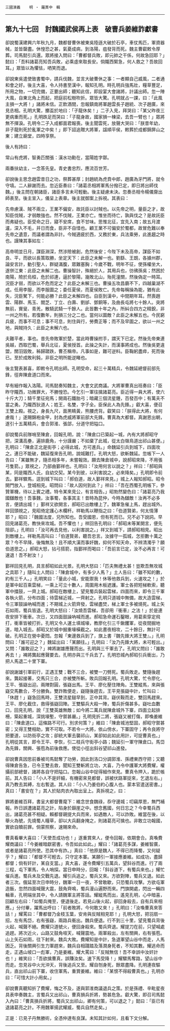

`三國演義`　　`明 ‧ 羅貫中　輯`

* * *

## 第九十七回　討魏國武侯再上表　破曹兵姜維詐獻書

卻說蜀漢建興六年秋九月，魏都督曹休被東吳陸遜大破於石亭，車仗馬匹，軍資器械，並皆罄盡。休惶恐之甚，氣憂成病，到洛陽，疽發背而死。魏主曹叡敕令厚葬。司馬懿引兵還。眾將接入問曰：「曹都督兵敗，即元帥之干係，何故急回耶？」懿曰：「吾料諸葛亮知吾兵敗，必乘虛來取長安。倘隴西緊急，何人救之？吾故回耳。」眾皆以為懼怯，哂笑而退。

卻說東吳遣使致書蜀中，請兵伐魏，並言大破曹休之事：一者顯自己威風，二者通和會之好。後主大喜，令人持書至漢中，報知孔明。時孔明兵強馬壯，糧草豐足，所用之物，一切完備，正要出師；聽知此信，即設宴大會諸將，計議出師。忽一陣大風，自東北角上而起，把庭前松樹吹折。眾皆大驚。孔明就占一課，曰：「此風主損一大將！」諸將未信。正飲酒間，忽報鎮南將軍趙雲長子趙統、次子趙廣，來見丞相。孔明大驚，擲盃於地曰：「子龍休矣！」二子入見，拜哭曰：「某父昨夜三更病重而死。」孔明跌足而哭曰：「子龍身故，國家損一棟梁，去吾一臂也！」眾將無不揮淚。孔明令二子入成都面君報喪。後主聞雲死，放聲大哭曰：「朕昔年幼，非子龍則死於亂軍之中矣！」即下詔追贈大將軍，諡順平侯，敕葬於成都錦屏山之東；建立廟堂，四時享祭。

後人有詩曰：

常山有虎將，智勇匹關張：漢水功勳在，當陽姓字鄣。

兩番扶幼主，一念答先皇。青史書忠烈，應流百世芳。

卻說後主思念趙雲昔日之功，祭葬甚厚；封趙統為虎賁中郎，趙廣為牙門將，就令守墳。二人辭謝而去。忽近臣奏曰：「諸葛丞相將軍馬分撥已定，即日將出師伐魏。」後主問在朝諸臣，諸臣多言未可輕動。後主疑慮未決。忽奏丞相令楊儀齎出師表至。後主宣入，儀呈上表章。後主就御案上拆視。其表曰：

先帝慮漢、賊不兩立，王業不偏安，故託臣以討賊也。以先帝之明，量臣之才，故知臣伐賊，才弱敵強也。然不伐賊，王業亦亡。惟坐而待亡，孰與伐之？是故託臣而弗疑也。臣受命之日，寢不安席，食不甘味。思惟北征，宜先入南；故五月渡瀘，深入不毛，并日而食，臣非不自惜也。顧王業不可偏安於蜀都，故冒危難以奉先帝之遺意，而議者謂為非計。今賊適疲於西，又務於東，兵法乘勞，此進趨之時也。謹陳其事如左：

高帝明並日月，謀臣淵深，然涉險被創，危然後安；今陛下未及高帝，謀臣不如良、平，而欲以長策取勝，坐定天下：此臣之未解一也。劉繇、王朗，各據州郡，論安言計，動引聖人，群疑滿腹，眾難塞胸；今歲不戰，明年不征，使孫權坐大，遂併江東：此臣之未解二也。曹操智計，殊絕於人，其用兵也，彷彿孫吳；然困於南陽，險於烏桓，危於祁連，逼於黎陽，幾敗北山，殆死潼關，然後偽定一時耳。況臣才弱，而欲以不危而定之？此臣之未解三也。曹操五攻昌霸不下，四越巢湖不成。任用李服，而李服圖之；委任夏侯，而夏侯敗亡。先帝每稱操為能，猶有此失，況臣駑下，何能必勝？此臣之未解四也。自臣到漢中，中間期年耳。然喪趙雲、陽群、馬玉、閻芝、丁立、白壽、劉邰、鄧銅等，及曲長屯將七十餘人。突將無前，賨叟、青羌，散騎武騎一千餘人。此皆數十年之內，所糾合四方之精銳，非一州之所有。若復數年，則損三分之二也。當何以圖敵？此臣之未解五也。今民窮兵疲，而事不可息；事不可息，則住與行，勞費正等；而不及早圖之，欲以一州之地，與賊持久：此臣之未解六也。

夫難平者，事也。昔先帝敗軍於楚，當此時曹操拊手，謂天下已定。然後先帝東連吳越，西取巴蜀，舉兵北征，夏侯授首。此操之失計，而漢事將成也。然後吳更違盟，關羽毀敗，秭歸蹉跌，曹丕稱帝。凡事如是，難可逆料。臣鞠躬盡瘁，死而後已。至於成敗利鈍，非臣之明所能逆睹也。

後主覽表甚喜，即敕令孔明出師。孔明受命，起三十萬精兵，令魏延總督前部先鋒，徑奔陳倉道口而來。

早有細作報入洛陽。司馬懿奏知魏主，大會文武商議。大將軍曹真出班奏曰：「臣昨守隴西，功微罪大，不勝惶恐。今乞引一軍往擒諸葛亮。臣近得一員大將，使六十斤大刀；騎千里征宛馬；開兩石鐵胎弓；暗藏三個流星錘，百發百中；有萬夫不當之勇。乃隴西狄道人；姓王，名雙，字子全。臣保此人為先鋒。」叡大喜，便召王雙上殿。視之，身長九尺，面黑睛黃，熊腰虎背。叡笑曰：「朕得此大將，有何慮哉！」遂賜錦袍金甲，封為虎威將軍前部大先鋒。曹真為大都督。真謝恩出朝，遂引十五萬精兵，會合郭淮、張郃，分道守把隘口。

卻說蜀兵前隊哨至陳倉，回報孔明，說：「陳倉口已築起一城，內有大將郝昭守把，深溝高壘，遍排鹿角，十分謹嚴；不如棄了此城，從太白嶺鳥道出祁山甚便。」孔明曰：「陳倉正北是街亭；必得此城，方可進兵。」命魏延引兵到城下，四面攻之。連日不能破，魏延復來告孔明，說城難打。孔明大怒，欲斬魏延。忽帳下一人告曰：「某雖無才，隨丞相多年，未嘗報效。願去陳倉城中，說郝昭來降，不用張弓隻箭。」眾視之，乃部曲鄞祥也。孔明曰：「汝用何言以說之？」祥曰：「郝昭與某，同是隴西人氏，自幼交契。某今到彼，以利害說之，必來降矣。」孔明即令前去。鄞祥驟馬，逕到城下叫曰：「郝伯道，故人鄞祥來見。」城上人報知郝昭。昭令開門放入，登城相見。昭問曰：「故人因何到此？」祥曰：「吾在西蜀孔明帳下，參贊軍機，待以上賓之禮。特令某來見公，有言相告。」昭勃然變色曰：「諸葛亮乃我國讎敵也！吾事魏，汝事蜀，各事其主！昔時為昆仲，今時為讎敵！汝再不必多言，便請出城！」鄞祥又欲開言，郝昭已出敵樓上了。魏軍急催上馬，趕出城外。祥回頭視之，見昭倚定護心木欄杆。祥勒馬以鞭指之曰：「伯道賢弟，何太情薄耶？」昭曰：「魏國法度，兄所知也。吾受國恩，但有死而已。兄不必下說詞。早回見諸葛亮，教快來攻城。吾不懼也！」祥回告孔明曰：「郝昭未等某開言，便先阻卻。」孔明曰：「汝可再去見他，以利害說之。」祥又到城下，請郝昭相見。昭出到敵樓上。祥勒馬高叫曰：「伯道賢弟，聽吾忠言。汝據守一孤城，怎拒數十萬之眾？今不早降，後悔無及！且不順大漢而事奸魏，抑何不知天命，不辨清濁乎？願伯道思之。」郝昭大怒，拈弓搭箭，指鄞祥而喝曰：「吾前言已定，汝不必再言！可速退！吾不射汝！」

鄞祥回見孔明，具言郝昭如此光景。孔明大怒曰：「匹夫無禮太甚！豈欺吾無攻城之具耶？」隨叫土人問曰：「陳倉城中，有多少人馬？」土人告曰：「雖不知的數，約有三千人。」孔明笑曰：「量此小城，安能禦我！休等他救兵到，火速攻之！」於是軍中起百乘雲梯，一乘上可立十數人，周圍用木板遮護。軍士各把短梯軟索，聽軍中擂鼓，一齊上城。郝昭在敵樓上，望見蜀兵裝起雲梯，四面而來，即令三千軍各執火箭，分布四面；待雲梯近城，一齊射之。孔明只道城中無備，故大造雲梯，令三軍鼓譟吶喊而進；不期城上火箭齊發，雲梯盡焚，梯上軍士多被燒死。城上矢石如雨，蜀兵皆退。孔明大怒曰：「汝燒吾雲梯，吾卻用『衝車』之法！」於是連夜安排下衝車。次日，又四面鼓譟吶喊而進。郝昭急命運石鑿眼，用葛索穿定飛打，衝車皆被打折。孔明又令人運土填城壕，教廖化引三千鍬钁軍，從夜間掘地道，暗入城去。郝昭又於城中掘重壕橫截之。如此晝夜相攻，二十餘日，無計可破。孔明正在營中憂悶。忽報「東邊救兵到了，旗上書『魏先鋒大將王雙』。」孔明問曰：「誰可迎之？」魏延出曰：「某願往。」孔明曰：「汝乃先鋒大將，未可輕出。」又問：「誰敢迎之？」裨將謝雄應聲而出。孔明與三千軍去了。孔明又問曰：「誰敢再去！」裨將龔起應聲要去。孔明亦與三千兵去了。孔明恐城內郝昭引兵衝出，乃把人馬退二十里下寨。

卻說謝雄引軍前行，正遇王雙；戰不三合，被雙一刀劈死。蜀兵敗走。雙隨後趕來。龔起接著，交馬只三合，亦被雙所斬。敗兵回報孔明。孔明大驚，忙令廖化、王平、張嶷出迎。兩陣對圓，張嶷出馬。王平、廖化壓住陣角。王雙縱馬，來與張嶷交馬數合，不分勝負。雙詐敗便走，嶷隨後趕去，王平見張嶷中計，忙叫曰：「休趕！」嶷急回馬時，王雙流星鎚早到，正中其背。嶷伏鞍而走，雙回馬趕來。王平、廖化截住，救得張嶷回陣。王雙驅兵大殺一陣，蜀兵折傷甚多。嶷吐血數口，回見孔明，說「王雙英雄無敵；如今將二萬兵就陳倉城外下寨，四面立起排柵，築起重城，深挑壕塹，守禦甚嚴。」孔明見折二將，張嶷又被打傷，即喚姜維曰：「陳倉道口，這條路不可行。別求何策？」維曰：「陳倉城池堅固，郝昭守禦甚密；又得王雙相助，實不可取。不若令一大將，依山傍水，下寨固守；再令良將守把要道，以防街亭之攻；卻統大軍去襲祁山，某卻如此如此用計，可捉曹真也。」孔明從其言，即令王平、李恢，引二枝兵守街亭小路；魏延引一軍守陳倉口。馬岱為先鋒，關興、張苞為前後救應。使從小徑出斜谷望祁山進發。

卻說曹真因思前番被司馬懿奪了功勞，因此到洛口分調郭淮、孫禮東西守把；又聽得陳倉告急，已令王雙去救，聞知王雙斬將立功，大喜，乃令中護軍大將費耀，權攝前部總督，諸將各自守把隘口。忽報山谷中捉得細作來見。曹真令押入，跪於帳前。其人告曰：「小人不是奸細，有機密來見都督，誤被伏路軍捉來，乞退左右。」真乃教去其縛，左右暫退。其人曰：「小人乃姜伯約心腹人也。蒙本官遣送密書。」真曰：「書安在？」其人於貼肉衣內取出呈上。真拆視之，曰：

罪將姜維百拜，書呈大都督曹麾下：維念世食魏祿，忝守邊城；叨竊厚恩，無門補報。昨日誤遭諸葛亮之計，陷身於巔崖之中。想念舊國，何日忘之？今幸蜀兵西出，諸葛亮甚不相疑。賴都督親提大兵而來，如遇敵人，可以詐敗。維當在後，以舉火為號，先燒蜀人糧草，卻以大兵翻身掩之，則諸葛亮可擒也。非敢立功報國，實欲自贖前罪。倘蒙照察，速賜來命。

曹真看畢大喜曰：「天使吾成功也！」遂重賞來人，便令回報，依期會合。真喚費耀商議曰：「今姜維暗獻密書，令吾如此如此。」耀曰：「諸葛亮多謀，姜維智廣，或者是諸葛亮所使。恐其中有詐。」真曰：「他原是魏人，不得已而降蜀，又何疑乎？」耀曰：「都督不可輕去，只守定本寨。某願引一軍接應姜維。如成功，盡歸都督；倘有奸計，某自支當。」真大喜，遂令費耀引五萬兵，望斜谷而進。行了兩三程，屯下軍馬，令人哨探。當日申時分，回報：「斜谷道下，有蜀兵來也。」耀忙催兵進。蜀兵未及交戰先退。耀引兵追之，蜀兵又來。方欲對陣，蜀兵又退。如此者三次。俄延至次日申時分，魏軍一日一夜，不曾敢歇，只恐蜀兵攻擊。方欲屯軍造飯，忽然四面喊聲大震，鼓角齊鳴，蜀兵漫山遍野而來。門旗開處，閃出一輛四輪車，孔明端坐其中，令人請魏軍主將答話。耀縱馬而出，遙見孔明，心中暗喜，回顧左右曰：「如蜀兵掩至，便退後走。若見山後火起，卻回身殺去，自有兵來相應。」分付畢，躍馬出呼曰：「前者敗將，今何敢又來！」孔明曰：「汝喚曹真來答話！」耀罵曰：「曹都督乃金枝玉葉，安肯與反賊相見耶！」孔明大怒，把羽扇一招，左有馬岱，右有張嶷，兩路兵衝出。魏兵便退。行不到三十里，望見蜀兵背後火起，喊聲不絕。費耀只道號火，便回身殺來。蜀兵齊退。耀提刀在前，只望喊處追趕。將次近火，山路又鼓角喧天，喊聲震地。兩軍殺出，左有關興，右有張苞。山上矢石如雨，往下射來。魏兵大敗。費耀知是中計，急退軍望山谷中而走，人馬困乏。背後關興引生力軍趕來，魏兵自相踐踏及落澗身死者，不知其數。耀逃命而走，正遇山坡口一彪軍，乃是姜維。耀大罵曰：「反賊無信！吾不幸誤中汝奸計也！」維笑曰：「吾欲擒曹真，誤賺汝矣。速下馬受降！」耀驟馬奪路，望山谷中而走。忽見谷中火光沖天，背後追兵又至。耀自刎身死，餘眾盡降。孔明連夜驅兵，直出祁山前下寨，收住軍馬，重賞姜維。維曰：「某恨不得殺曹真也。」孔明亦曰：「可惜大計小用矣。」

卻說曹真聽知折了費耀，悔之不及，遂與郭淮商議退兵之策。於是孫禮、辛毗星夜具表申奏魏主，言蜀兵又出祁山，曹真損兵折將，勢甚危急。叡大驚，即召司馬懿入內曰：「曹真損兵折將，蜀兵又出祁山，卿有何策，可以退之？」懿曰：「臣已有退諸葛亮之計。不用魏軍揚武耀威，蜀兵自然走矣。」

正是：已見子丹無勝術，全憑仲達有良謀。未知其計如何，且看下文分解。

* * *

